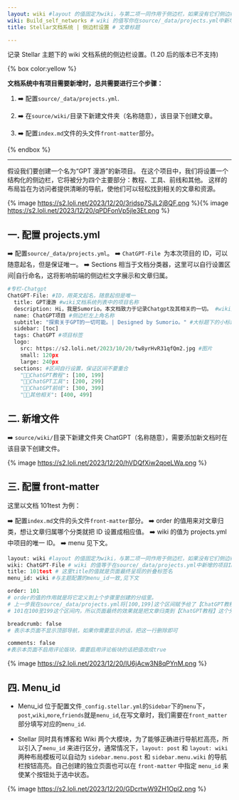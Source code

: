 ```yaml
---
layout: wiki #layout 的值固定为wiki，与第二项一同作用于侧边栏，如果没有它们侧边栏也会消失
wiki: Build_self_networks # wiki 的值写你在source/_data/projects.yml中新增的项目名
title: Stellar文档系统 | 侧边栏设置 # 文章标题

---
```


记录 Stellar 主题下的 wiki 文档系统的侧边栏设置。(1.20 后的版本已不支持)

<!-- more -->

{% box  color:yellow %}

**文档系统中有项目需要新增时，总共需要进行三个步骤：**

1.  ➡️ 配置`source/_data/projects.yml`.

2.  ➡️ 在`source/wiki/`目录下新建文件夹（名称随意），该目录下创建文章。

3.  ➡️ 配置`index.md`文件的头文件`front-matter`部分。

{% endbox %}

---

假设我们要创建一个名为“GPT 漫游”的新项目。
在这个项目中，我们将设置一个结构化的侧边栏，它将被分为四个主要部分：教程、工具、前线和其他。
这样的布局旨在为访问者提供清晰的导航，使他们可以轻松找到相关的文章和资源。

{% image https://s2.loli.net/2023/12/20/3ridsp7SJL2jBQF.png %}{% image https://s2.loli.net/2023/12/20/qPDFonVp5jle3Et.png %}

## 一. 配置 projects.yml

➡️ 配置`source/_data/projects.yml`。
➡️ `ChatGPT-File `为本次项目的 ID，可以随意起名，但是保证唯一。
➡️ Sections 相当于文档分类器，这里可以自行设置区间|自行命名，这将影响前端的侧边栏文字展示和文章归属。

```python
#专栏-Chatgpt
ChatGPT-File: #ID，用英文起名，随意起但是唯一
  title: GPT漫游 #wiki文档系统列表中的项目名称
  description: Hi，我是Sumorio。本文档致力于记录Chatgpt及其相关的一切。 #wiki文档系统列表中的项目介绍
  name: ChatGPT项目 #侧边栏左上角名称
  subtitle: "探索关于GPT的一切可能。| Designed by Sumorio。" #大标题下的小标题
  sidebar: [toc]
  tags: ChatGPT #项目标签
  logo:
    src: https://s2.loli.net/2023/10/20/tw8yrHvR31qfQm2.jpg #图片
    small: 120px
    large: 240px
  sections: #区间自行设置，保证区间不要重合
    "🏳️‍🌈ChatGPT教程": [100, 199]
    "🏳️‍🌈ChatGPT工具": [200, 299]
    "🏳️‍🌈ChatGPT前线": [300, 399]
    "🏳️‍🌈其他相关": [400, 499]
```

## 二. 新增文件

➡️ `source/wiki/`目录下新建文件夹 ChatGPT（名称随意），需要添加新文档时在该目录下创建文件。

{% image https://s2.loli.net/2023/12/20/hVDQfXiw2qoeLWa.png %}

## 三. 配置 front-matter

这里以文档 101test 为例：

➡️ 配置`index.md`文件的头文件`front-matter`部分。
➡️ order 的值用来对文章归类，想让文章归属哪个分类就把 ID 设置成相应值。
➡️ wiki 的值为 projects.yml 中项目的唯一 ID。
➡️ menu 见下文。

```python
layout: wiki #layout 的值固定为wiki，与第二项一同作用于侧边栏，如果没有它们侧边栏也会消失
wiki: ChatGPT-File # wiki 的值等于在source/_data/projects.yml中新增的项目ID名称（唯一）
title: 101test # 这里title的值就是页面最终呈现的折叠标签名
menu_id: wiki #与主题配置的menu_id一致,见下文

order: 101
# order的值的作用就是将它定义到上个步骤里创建的分组里。
# 上一步我在source/_data/projects.yml将[100,199]这个区间赋予给了【ChatGPT教程】，我这里的order的值是101。
# 101在100至199这个区间内，所以页面最终的效果就是把文章归类到【ChatGPT教程】这个分组，其他同样，只需要修改文章title和order的值。

breadcrumb: false
# 表示本页面不显示顶部导航，如果你需要显示的话，把这一行删除即可

comments: false
#表示本页面不启用评论版块，需要启用评论板块的话把值改成true
```

{% image https://s2.loli.net/2023/12/20/lU6jAcw3N8qPYnM.png %}

## 四. Menu_id

- Menu_id 位于配置文件`_config.stellar.yml`的`Sidebar`下的`menu`下，`post`,`wiki`,`more`,`friends`就是`menu_id`,在写文章时，我们需要在`front_matter`部分填写对应的`menu_id`.

- Stellar 同时具有博客和 Wiki 两个大模块，为了能够正确进行导航栏高亮，所以引入了`menu_id` 来进行区分，通常情况下，`layout: post` 和 `layout: wiki` 两种布局模板可以自动为 `sidebar.menu.post` 和 `sidebar.menu.wiki` 的导航栏按钮高亮。自己创建的独立页面也可以在 `front-matter` 中指定 `menu_id` 来使某个按钮处于选中状态。

{% image https://s2.loli.net/2023/12/20/GDcrtwW9ZH1Opl2.png %}
